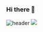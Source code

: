 ### Hi there 👋

![header](https://capsule-render.vercel.app/api?type=wave&color=auto&height=300&section=header&text=Welcome%20to%20Saya's%20Github&fontSize=90)
<img src="https://capsule-render.vercel.app/api?type=wave&color=auto&height=300&section=header&text=Welcome%20to%20Saya's%20Github&fontSize=90" />
<!--
**24ya/24ya** is a ✨ _special_ ✨ repository because its `README.md` (this file) appears on your GitHub profile.

Here are some ideas to get you started:

- 🔭 I’m currently working on ...
- 🌱 I’m currently learning ...
- 👯 I’m looking to collaborate on ...
- 🤔 I’m looking for help with ...
- 💬 Ask me about ...
- 📫 How to reach me: ...
- 😄 Pronouns: ...
- ⚡ Fun fact: ...
-->
